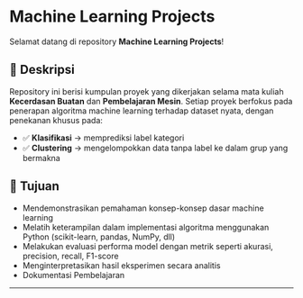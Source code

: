 # Machine Learning Projects

Selamat datang di repository **Machine Learning Projects**!

## 📖 Deskripsi
Repository ini berisi kumpulan proyek yang dikerjakan selama mata kuliah **Kecerdasan Buatan** dan **Pembelajaran Mesin**. Setiap proyek berfokus pada penerapan algoritma machine learning terhadap dataset nyata, dengan penekanan khusus pada:

- ✅ **Klasifikasi** → memprediksi label kategori
- ✅ **Clustering** → mengelompokkan data tanpa label ke dalam grup yang bermakna

## 🎯 Tujuan
- Mendemonstrasikan pemahaman konsep-konsep dasar machine learning
- Melatih keterampilan dalam implementasi algoritma menggunakan Python (scikit-learn, pandas, NumPy, dll)
- Melakukan evaluasi performa model dengan metrik seperti akurasi, precision, recall, F1-score
- Menginterpretasikan hasil eksperimen secara analitis
- Dokumentasi Pembelajaran
  
---

